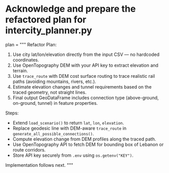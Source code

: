 # Acknowledge and prepare the refactored plan for intercity_planner.py
plan = """
Refactor Plan:

1. Use city lat/lon/elevation directly from the input CSV — no hardcoded coordinates.
2. Use OpenTopography DEM with your API key to extract elevation and terrain.
3. Use `trace_route` with DEM cost surface routing to trace realistic rail paths (avoiding mountains, rivers, etc.).
4. Estimate elevation changes and tunnel requirements based on the traced geometry, not straight lines.
5. Final output GeoDataFrame includes connection type (above-ground, on-ground, tunnel) in feature properties.

Steps:
- Extend `load_scenario()` to return `lat`, `lon`, `elevation`.
- Replace geodesic line with DEM-aware `trace_route` in `generate_all_possible_connections()`.
- Compute elevation change from DEM profiles along the traced path.
- Use OpenTopography API to fetch DEM for bounding box of Lebanon or route corridors.
- Store API key securely from `.env` using `os.getenv("KEY")`.

Implementation follows next.
"""

